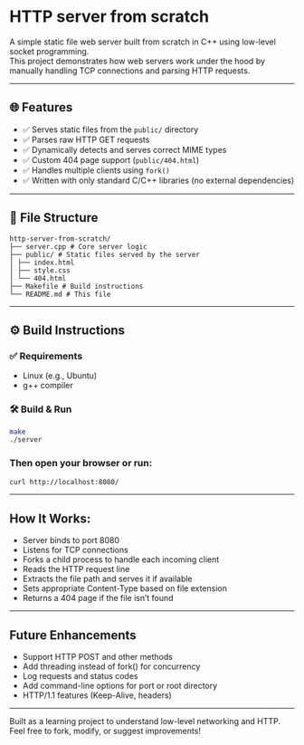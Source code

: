 # HTTP server from scratch

A simple static file web server built from scratch in C++ using low-level socket programming.  
This project demonstrates how web servers work under the hood by manually handling TCP connections and parsing HTTP requests.

---

## 🌐 Features

- ✅ Serves static files from the `public/` directory
- ✅ Parses raw HTTP GET requests
- ✅ Dynamically detects and serves correct MIME types
- ✅ Custom 404 page support (`public/404.html`)
- ✅ Handles multiple clients using `fork()`
- ✅ Written with only standard C/C++ libraries (no external dependencies)

---

## 📁 File Structure

```
http-server-from-scratch/
├── server.cpp # Core server logic
├── public/ # Static files served by the server
│ ├── index.html
│ ├── style.css
│ └── 404.html
├── Makefile # Build instructions
└── README.md # This file
```

---

## ⚙️ Build Instructions

### ✅ Requirements

- Linux (e.g., Ubuntu)
- g++ compiler

### 🛠️ Build & Run

```bash
make
./server
```

### Then open your browser or run:
```bash
curl http://localhost:8080/
```

---

## How It Works:
- Server binds to port 8080
- Listens for TCP connections
- Forks a child process to handle each incoming client
- Reads the HTTP request line
- Extracts the file path and serves it if available
- Sets appropriate Content-Type based on file extension
- Returns a 404 page if the file isn’t found

---

## Future Enhancements
- Support HTTP POST and other methods
- Add threading instead of fork() for concurrency
- Log requests and status codes
- Add command-line options for port or root directory
- HTTP/1.1 features (Keep-Alive, headers)

---

Built as a learning project to understand low-level networking and HTTP.
Feel free to fork, modify, or suggest improvements!

